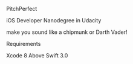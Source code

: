 PitchPerfect

iOS Developer Nanodegree in Udacity

make you sound like a chipmunk or Darth Vader!

Requirements

Xcode 8 Above
Swift 3.0
